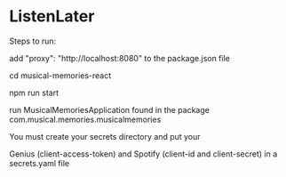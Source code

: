 # ListenLater

Steps to run:

add "proxy": "http://localhost:8080" to the package.json file

cd musical-memories-react

npm run start

run MusicalMemoriesApplication found in the package com.musical.memories.musicalmemories

You must create your secrets directory and put your 

Genius (client-access-token) and Spotify (client-id and client-secret) in a secrets.yaml file



